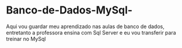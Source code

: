 # Banco-de-Dados-MySql-
Aqui vou guardar meu aprendizado nas aulas de banco de dados, entretanto a professora ensina com Sql Server e eu vou transferir para treinar no MySql

